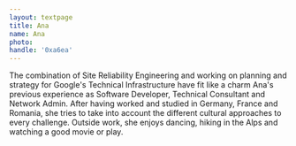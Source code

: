 ```yaml
---
layout: textpage
title: Ana
name: Ana
photo: 
handle: '0xa6ea'
---
```


The combination of Site Reliability Engineering and working on planning and strategy for Google's Technical Infrastructure have fit like a charm Ana's previous experience as Software Developer, Technical Consultant and Network Admin.
After having worked and studied in Germany, France and Romania, she tries to take into account the different cultural approaches to every challenge.
Outside work, she enjoys dancing, hiking in the Alps and watching a good movie or play.
